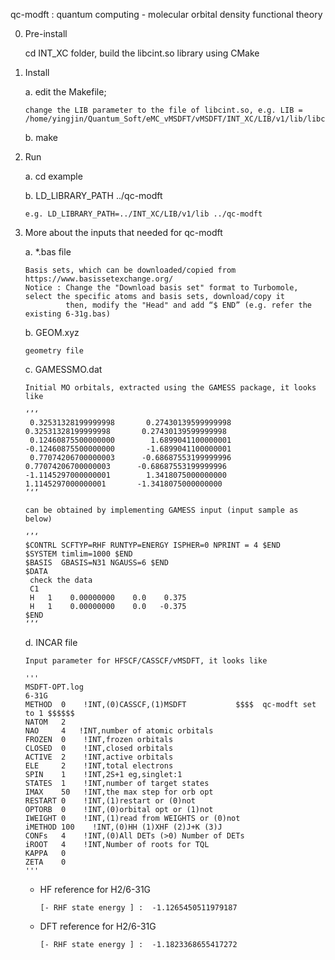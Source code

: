 qc-modft : quantum computing - molecular orbital density functional theory

0. Pre-install
   
   cd INT_XC folder, build the libcint.so library using CMake
   
2. Install

   a. edit the Makefile;
   
       change the LIB parameter to the file of libcint.so, e.g. LIB = /home/yingjin/Quantum_Soft/eMC_vMSDFT/vMSDFT/INT_XC/LIB/v1/lib/libcint.so

   b. make

3. Run

   a. cd example

   b. LD_LIBRARY_PATH ../qc-modft
   
       e.g. LD_LIBRARY_PATH=../INT_XC/LIB/v1/lib ../qc-modft
   
4. More about the inputs that needed for qc-modft

   a. *.bas file

       Basis sets, which can be downloaded/copied from https://www.basissetexchange.org/
       Notice : Change the "Download basis set" format to Turbomole, select the specific atoms and basis sets, download/copy it
                then, modify the "Head" and add “$ END” (e.g. refer the existing 6-31g.bas)

   b. GEOM.xyz

       geometry file

   c. GAMESSMO.dat

       Initial MO orbitals, extracted using the GAMESS package, it looks like

       ‘’‘
        0.32531328199999998       0.27430139599999998       0.32531328199999998       0.27430139599999998
        0.12460875500000000        1.6899041100000001      -0.12460875500000000       -1.6899041100000001     
        0.77074206700000003      -0.68687553199999996       0.77074206700000003      -0.68687553199999996     
       -1.1145297000000001        1.3418075000000000        1.1145297000000001       -1.3418075000000000
       ’‘’

       can be obtained by implementing GAMESS input (input sample as below) 

       ‘’‘
       $CONTRL SCFTYP=RHF RUNTYP=ENERGY ISPHER=0 NPRINT = 4 $END
       $SYSTEM timlim=1000 $END
       $BASIS  GBASIS=N31 NGAUSS=6 $END
       $DATA
        check the data
        C1
        H   1    0.00000000    0.0    0.375
        H   1    0.00000000    0.0   -0.375
       $END
       ‘’‘
   
   d. INCAR file

       Input parameter for HFSCF/CASSCF/vMSDFT, it looks like

       '''
       MSDFT-OPT.log
       6-31G
       METHOD  0    !INT,(0)CASSCF,(1)MSDFT           $$$$  qc-modft set to 1 $$$$$$
       NATOM   2
       NAO     4   !INT,number of atomic orbitals
       FROZEN  0    !INT,frozen orbitals
       CLOSED  0    !INT,closed orbitals
       ACTIVE  2    !INT,active orbitals
       ELE     2    !INT,total electrons
       SPIN    1    !INT,2S+1 eg,singlet:1
       STATES  1    !INT,number of target states
       IMAX    50   !INT,the max step for orb opt
       RESTART 0    !INT,(1)restart or (0)not
       OPTORB  0    !INT,(0)orbital opt or (1)not
       IWEIGHT 0    !INT,(1)read from WEIGHTS or (0)not
       iMETHOD 100    !INT,(0)HH (1)XHF (2)J+K (3)J
       CONFs   4    !INT,(0)All DETs (>0) Number of DETs
       iROOT   4    !INT,Number of roots for TQL
       KAPPA   0
       ZETA    0
       '''

    * HF   reference for H2/6-31G
      
          [- RHF state energy ] :  -1.1265450511979187
      
    * DFT  reference for H2/6-31G
      
          [- RHF state energy ] :  -1.1823368655417272    
   

 
             
